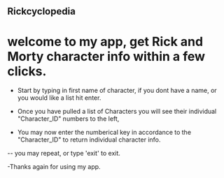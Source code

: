 ## Rickcyclopedia 

# welcome to my app, get Rick and Morty character info within a few clicks.

- Start by typing in first name of character, if you dont have a name, or you would like a list hit enter.

- Once you have pulled a list of Characters you will see their individual "Character_ID" numbers to the left, 
- You may now enter the numberical key in accordance to the "Character_ID" to return individual character info.

-- you may repeat, or type 'exit' to exit. 

-Thanks again for using my app.